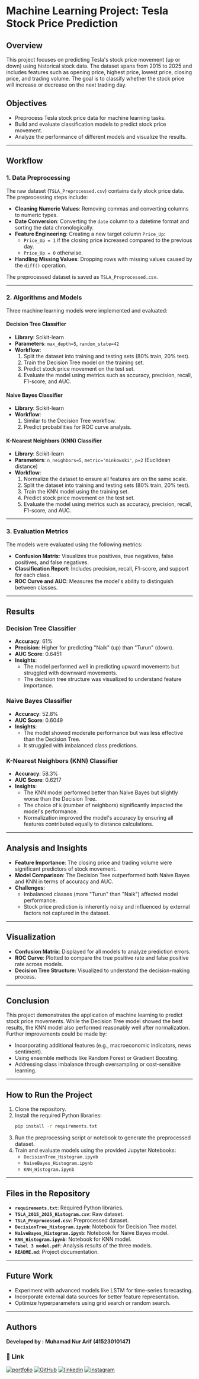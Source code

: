 # Machine Learning Project: Tesla Stock Price Prediction

## Overview
This project focuses on predicting Tesla's stock price movement (up or down) using historical stock data. The dataset spans from 2015 to 2025 and includes features such as opening price, highest price, lowest price, closing price, and trading volume. The goal is to classify whether the stock price will increase or decrease on the next trading day.

## Objectives
- Preprocess Tesla stock price data for machine learning tasks.
- Build and evaluate classification models to predict stock price movement.
- Analyze the performance of different models and visualize the results.

---

## Workflow

### 1. **Data Preprocessing**
The raw dataset (`TSLA_Preprocessed.csv`) contains daily stock price data. The preprocessing steps include:
- **Cleaning Numeric Values**: Removing commas and converting columns to numeric types.
- **Date Conversion**: Converting the `date` column to a datetime format and sorting the data chronologically.
- **Feature Engineering**: Creating a new target column `Price_Up`:
  - `Price_Up = 1` if the closing price increased compared to the previous day.
  - `Price_Up = 0` otherwise.
- **Handling Missing Values**: Dropping rows with missing values caused by the `diff()` operation.

The preprocessed dataset is saved as `TSLA_Preprocessed.csv`.

---

### 2. **Algorithms and Models**
Three machine learning models were implemented and evaluated:

#### **Decision Tree Classifier**
- **Library**: Scikit-learn
- **Parameters**: `max_depth=5`, `random_state=42`
- **Workflow**:
  1. Split the dataset into training and testing sets (80% train, 20% test).
  2. Train the Decision Tree model on the training set.
  3. Predict stock price movement on the test set.
  4. Evaluate the model using metrics such as accuracy, precision, recall, F1-score, and AUC.

#### **Naive Bayes Classifier**
- **Library**: Scikit-learn
- **Workflow**:
  1. Similar to the Decision Tree workflow.
  2. Predict probabilities for ROC curve analysis.

#### **K-Nearest Neighbors (KNN) Classifier**
- **Library**: Scikit-learn
- **Parameters**: `n_neighbors=5`, `metric='minkowski'`, `p=2` (Euclidean distance)
- **Workflow**:
  1. Normalize the dataset to ensure all features are on the same scale.
  2. Split the dataset into training and testing sets (80% train, 20% test).
  3. Train the KNN model using the training set.
  4. Predict stock price movement on the test set.
  5. Evaluate the model using metrics such as accuracy, precision, recall, F1-score, and AUC.

---

### 3. **Evaluation Metrics**
The models were evaluated using the following metrics:
- **Confusion Matrix**: Visualizes true positives, true negatives, false positives, and false negatives.
- **Classification Report**: Includes precision, recall, F1-score, and support for each class.
- **ROC Curve and AUC**: Measures the model's ability to distinguish between classes.

---

## Results

### **Decision Tree Classifier**
- **Accuracy**: 61%
- **Precision**: Higher for predicting "Naik" (up) than "Turun" (down).
- **AUC Score**: 0.6451
- **Insights**:
  - The model performed well in predicting upward movements but struggled with downward movements.
  - The decision tree structure was visualized to understand feature importance.

### **Naive Bayes Classifier**
- **Accuracy**: 52.8%
- **AUC Score**: 0.6049
- **Insights**:
  - The model showed moderate performance but was less effective than the Decision Tree.
  - It struggled with imbalanced class predictions.

### **K-Nearest Neighbors (KNN) Classifier**
- **Accuracy**: 58.3%
- **AUC Score**: 0.6217
- **Insights**:
  - The KNN model performed better than Naive Bayes but slightly worse than the Decision Tree.
  - The choice of `k` (number of neighbors) significantly impacted the model's performance.
  - Normalization improved the model's accuracy by ensuring all features contributed equally to distance calculations.

---

## Analysis and Insights
- **Feature Importance**: The closing price and trading volume were significant predictors of stock movement.
- **Model Comparison**: The Decision Tree outperformed both Naive Bayes and KNN in terms of accuracy and AUC.
- **Challenges**:
  - Imbalanced classes (more "Turun" than "Naik") affected model performance.
  - Stock price prediction is inherently noisy and influenced by external factors not captured in the dataset.

---

## Visualization
- **Confusion Matrix**: Displayed for all models to analyze prediction errors.
- **ROC Curve**: Plotted to compare the true positive rate and false positive rate across models.
- **Decision Tree Structure**: Visualized to understand the decision-making process.

---

## Conclusion
This project demonstrates the application of machine learning to predict stock price movements. While the Decision Tree model showed the best results, the KNN model also performed reasonably well after normalization. Further improvements could be made by:
- Incorporating additional features (e.g., macroeconomic indicators, news sentiment).
- Using ensemble methods like Random Forest or Gradient Boosting.
- Addressing class imbalance through oversampling or cost-sensitive learning.

---

## How to Run the Project
1. Clone the repository.
2. Install the required Python libraries:
   ```bash
   pip install -r requirements.txt
   ```
3. Run the preprocessing script or notebook to generate the preprocessed dataset.
4. Train and evaluate models using the provided Jupyter Notebooks:
   - `DecisionTree_Histogram.ipynb`
   - `NaiveBayes_Histogram.ipynb`
   - `KNN_Histogram.ipynb`

---

## Files in the Repository
- **`requirements.txt`**: Required Python libraries.
- **`TSLA_2015_2025_Histogram.csv`**: Raw dataset.
- **`TSLA_Preprocessed.csv`**: Preprocessed dataset.
- **`DecisionTree_Histogram.ipynb`**: Notebook for Decision Tree model.
- **`NaiveBayes_Histogram.ipynb`**: Notebook for Naive Bayes model.
- **`KNN_Histogram.ipynb`**: Notebook for KNN model.
- **`Tabel 3 model.pdf`**: Analysis results of the three models.
- **`README.md`**: Project documentation.

---

## Future Work
- Experiment with advanced models like LSTM for time-series forecasting.
- Incorporate external data sources for better feature representation.
- Optimize hyperparameters using grid search or random search.

---

## Authors
**Developed by :**
**Muhamad Nur Arif**
**(41523010147)**

### 🔗 Link
[![portfolio](https://img.shields.io/badge/my_portfolio-000?style=for-the-badge&logo=ko-fi&logoColor=white)](https://arifsuz.vercel.app/)
[![GitHub](https://img.shields.io/badge/GitHub-100000?style=for-the-badge&logo=github&logoColor=white)](https://github.com/arifsuz)
[![linkedin](https://img.shields.io/badge/LinkedIn-0077B5?style=for-the-badge&logo=linkedin&logoColor=white)](https://www.linkedin.com/in/marif8/)
[![instagram](https://img.shields.io/badge/Instagram-E4405F?style=for-the-badge&logo=instagram&logoColor=white)](https://www.instagram.com/ariftsx/)